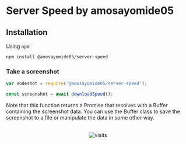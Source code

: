# Server Speed by amosayomide05

## Installation

Using `npm`:

	npm install @amosayomide05/server-speed

### Take a screenshot

```js
var nodeshot = require('@amosayomide05/server-speed');

const screenshot = await downloadSpeed();
```

Note that this function returns a Promise that resolves with a Buffer containing the screenshot data. You can use the Buffer class to save the screenshot to a file or manipulate the data in some other way.




<p align="center"><br>
<img src="https://visit-counter.vercel.app/counter.png?page=https%3A%2F%2Fgithub.com%2Famoayomide05%2Fchatgpt-whatsapp-bot&s=80&c=00ff00&bg=00000000&no=5&ff=digi" alt="visits">
</p>

